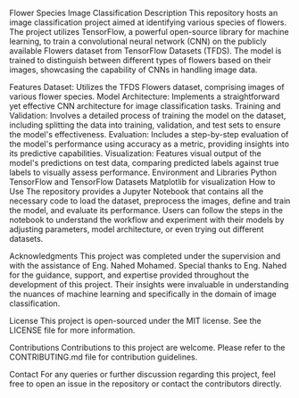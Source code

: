Flower Species Image Classification
Description
This repository hosts an image classification project aimed at identifying various species of flowers. The project utilizes TensorFlow, a powerful open-source library for machine learning, to train a convolutional neural network (CNN) on the publicly available Flowers dataset from TensorFlow Datasets (TFDS). The model is trained to distinguish between different types of flowers based on their images, showcasing the capability of CNNs in handling image data.

Features
Dataset: Utilizes the TFDS Flowers dataset, comprising images of various flower species.
Model Architecture: Implements a straightforward yet effective CNN architecture for image classification tasks.
Training and Validation: Involves a detailed process of training the model on the dataset, including splitting the data into training, validation, and test sets to ensure the model's effectiveness.
Evaluation: Includes a step-by-step evaluation of the model's performance using accuracy as a metric, providing insights into its predictive capabilities.
Visualization: Features visual output of the model's predictions on test data, comparing predicted labels against true labels to visually assess performance.
Environment and Libraries
Python
TensorFlow and TensorFlow Datasets
Matplotlib for visualization
How to Use
The repository provides a Jupyter Notebook that contains all the necessary code to load the dataset, preprocess the images, define and train the model, and evaluate its performance. Users can follow the steps in the notebook to understand the workflow and experiment with their models by adjusting parameters, model architecture, or even trying out different datasets.

Acknowledgments
This project was completed under the supervision and with the assistance of Eng. Nahed Mohamed. Special thanks to Eng. Nahed for the guidance, support, and expertise provided throughout the development of this project. Their insights were invaluable in understanding the nuances of machine learning and specifically in the domain of image classification.

License
This project is open-sourced under the MIT license. See the LICENSE file for more information.

Contributions
Contributions to this project are welcome. Please refer to the CONTRIBUTING.md file for contribution guidelines.

Contact
For any queries or further discussion regarding this project, feel free to open an issue in the repository or contact the contributors directly.
